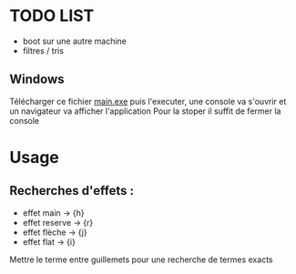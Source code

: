 # TODO LIST

- boot sur une autre machine
- filtres / tris

## Windows

Télécharger ce fichier [main.exe](https://github.com/Graaheuk/NotNamedYet/raw/main/app/NNY.exe)
puis l'executer, une console va s'ouvrir et un navigateur va afficher l'application
Pour la stoper il suffit de fermer la console

# Usage

## Recherches d'effets :

- effet main -> {h}
- effet reserve -> {r}
- effet flèche -> {j}
- effet flat -> {i}

Mettre le terme entre guillemets pour une recherche de termes exacts
